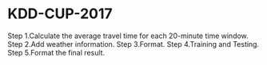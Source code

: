 # KDD-CUP-2017
Step 1.Calculate the average travel time for each 20-minute time window.
Step 2.Add weather information.
Step 3.Format.
Step 4.Training and Testing.
Step 5.Format the final result.
